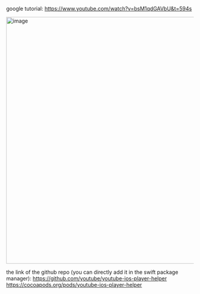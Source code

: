 google tutorial: https://www.youtube.com/watch?v=bsM1qdGAVbU&t=594s

<img width="662" alt="image" src="https://user-images.githubusercontent.com/81428296/183342767-94798110-2fd6-4848-8719-33d4ce1e1cb0.png">


the link of the github repo (you can directly add it in the swift package manager): 
https://github.com/youtube/youtube-ios-player-helper
https://cocoapods.org/pods/youtube-ios-player-helper
